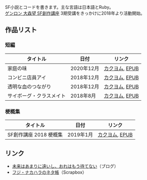 SF小説とコードを書きます。主な言語は日本語とRuby。  
[ゲンロン 大森望 SF創作講座](https://school.genron.co.jp/sf/) 3期受講をきっかけに2018年より活動開始。  

## 作品リスト

### 短編

| タイトル | 日付 | リンク |
| -- | -- | -- |
| 家庭の味 | 2020年12月 | [カクヨム](https://kakuyomu.jp/works/1177354055185307874), [EPUB](https://github.com/fuji-nakahara/taste-of-home/releases/latest/download/taste-of-home.epub)
| コンビニ店員アイ | 2018年12月 | [カクヨム](https://kakuyomu.jp/works/1177354054887877892), [EPUB](https://github.com/fuji-nakahara/ai-a-convenience-store-clerk/releases/latest/download/ai-a-convenience-store-clerk.epub) |
| 透明な血のつながり | 2018年12月 | [カクヨム](https://kakuyomu.jp/works/1177354054887774030), [EPUB](https://github.com/fuji-nakahara/transparent-blood-relation/releases/latest/download/transparent-blood-relation.epub) |
| サイボーグ・クラスメイト | 2018年8月 | [カクヨム](https://kakuyomu.jp/works/1177354054887430692), [EPUB](https://github.com/fuji-nakahara/cyborg-classmate/releases/latest/download/cyborg-classmate.epub) |

### 梗概集

| タイトル | 日付 | リンク |
| -- | -- | -- |
| SF創作講座 2018 梗概集 | 2019年1月 | [カクヨム](https://kakuyomu.jp/works/1177354054885765919), [EPUB](https://github.com/fuji-nakahara/genron-sf-2018/releases/latest/download/genron-sf-2018.epub) |

## リンク

- [未来はあまりに遠いし、おれはもう待てない](https://blog.fuji-nakahara.page/)（ブログ）
- [フジ・ナカハラのネタ帳](https://scrapbox.io/fuji-nakahara/)（Scrapbox）
